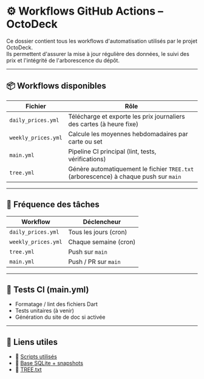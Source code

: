 # ⚙️ Workflows GitHub Actions – OctoDeck

Ce dossier contient tous les workflows d'automatisation utilisés par le projet OctoDeck.  
Ils permettent d'assurer la mise à jour régulière des données, le suivi des prix et l'intégrité de l'arborescence du dépôt.

---

## 📦 Workflows disponibles

| Fichier                | Rôle |
|------------------------|------|
| `daily_prices.yml`     | Télécharge et exporte les prix journaliers des cartes (à heure fixe) |
| `weekly_prices.yml`    | Calcule les moyennes hebdomadaires par carte ou set |
| `main.yml`             | Pipeline CI principal (lint, tests, vérifications) |
| `tree.yml`             | Génère automatiquement le fichier `TREE.txt` (arborescence) à chaque push sur `main` |

---

## 🔄 Fréquence des tâches

| Workflow           | Déclencheur       |
|--------------------|-------------------|
| `daily_prices.yml` | Tous les jours (cron) |
| `weekly_prices.yml`| Chaque semaine (cron) |
| `tree.yml`         | Push sur `main`   |
| `main.yml`         | Push / PR sur `main` |

---

## 🧪 Tests CI (main.yml)

- Formatage / lint des fichiers Dart
- Tests unitaires (à venir)
- Génération du site de doc si activée

---

## 🔗 Liens utiles

- 📁 [Scripts utilisés](../../scripts/)
- 📁 [Base SQLite + snapshots](../../data/)
- 📄 [TREE.txt](../../TREE.txt)
